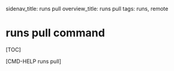 sidenav_title: runs pull
overview_title: runs pull
tags: runs, remote

# runs pull command

[TOC]

[CMD-HELP runs pull]
